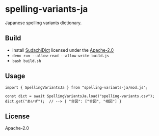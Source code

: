 # spelling-variants-ja

Japanese spelling variants dictionary.

## Build

- install [SudachiDict](https://github.com/WorksApplications/SudachiDict)
   licensed under the [Apache-2.0](http://www.apache.org/licenses/LICENSE-2.0)
- `deno run --allow-read --allow-write build.js`
- `bash build.sh`

## Usage

```
import { SpellingVariantsJa } from "spelling-variants-ja/mod.js";

const dict = await SpellingVariantsJa.load("spelling-variants.csv");
dict.get("あいず");  // --> { "合図": ["合図", "相図"] }
```

## License

Apache-2.0
